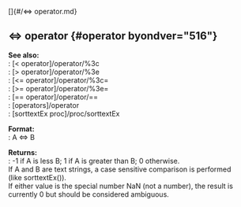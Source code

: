 []{#/&lt;=&gt; operator.md}    
## \<=\> operator {#operator byondver="516"}    
**See also:**    
:   [\< operator]/operator/%3c    
:   [\> operator]/operator/%3e    
:   [\<= operator]/operator/%3c=    
:   [\>= operator]/operator/%3e=    
:   [== operator]/operator/==    
:   [operators]/operator    
:   [sorttextEx proc]/proc/sorttextEx    
<!-- -->    
**Format:**    
:   A \<=\> B    
<!-- -->    
**Returns:**    
:   -1 if A is less B; 1 if A is greater than B; 0 otherwise.    
If A and B are text strings, a case sensitive comparison is performed    
(like sorttextEx()).    
If either value is the special number NaN (not a number), the result is    
currently 0 but should be considered ambiguous.  